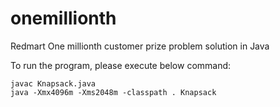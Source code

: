 # onemillionth
Redmart One millionth customer prize problem solution in Java

To run the program, please execute below command:

```
javac Knapsack.java
java -Xmx4096m -Xms2048m -classpath . Knapsack
```
